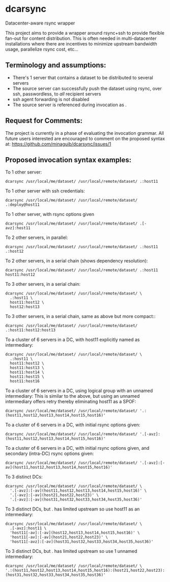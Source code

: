 dcarsync
========

Datacenter-aware rsync wrapper

This project aims to provide a wrapper around rsync+ssh to provide flexible fan-out for content distribution.  This is often needed in multi-datacenter installations where there are incentives to minimize upstream bandwidth usage, parallelize rsync cost, etc...

Terminology and assumptions:
----------------------------
* There's 1 server that contains a dataset to be distributed to several servers
* The source server can successfully push the dataset using rsync, over ssh, passwordless, to *all* recipient servers
* ssh agent forwarding is not disabled
* The source server is referenced during invocation as .

Request for Comments:
---------------------
The project is currently in a phase of evaluating the invocation grammar.   All future users interested are encouraged to comment on the proposed syntax at:
https://github.com/minaguib/dcarsync/issues/1

Proposed invocation syntax examples:
------------------------------------

To 1 other server:

    dcarsync /usr/local/me/dataset/ /usr/local/remote/dataset/ .:host11

To 1 other server with ssh credentials:

    dcarsync /usr/local/me/dataset/ /usr/local/remote/dataset/ .:deploy@host11

To 1 other server, with rsync options given

    dcarsync /usr/local/me/dataset/ /usr/local/remote/dataset/ .[-avz]:host11

To 2 other servers, in parallel:

    dcarsync /usr/local/me/dataset/ /usr/local/remote/dataset/ .:host11 .:host12

To 2 other servers, in a serial chain (shows dependency resolution):

    dcarsync /usr/local/me/dataset/ /usr/local/remote/dataset/ .:host11 host11:host12

To 3 other servers, in a serial chain:

    dcarsync /usr/local/me/dataset/ /usr/local/remote/dataset/ \
      .:host11 \
      host11:host12 \
      host12:host13

To 3 other servers, in a serial chain, same as above but more compact::

    dcarsync /usr/local/me/dataset/ /usr/local/remote/dataset/ .:host11:host12:host13

To a cluster of 6 servers in a DC, with host11 explicitly named as intermediary:

    dcarsync /usr/local/me/dataset/ /usr/local/remote/dataset/ \
      .:host11 \
      host11:host12 \
      host11:host13 \
      host11:host14 \
      host11:host15 \
      host11:host16

To a cluster of 6 servers in a DC, using logical group with an unnamed intermediary:
This is similar to the above, but using an unnamed intermediary offers retry thereby eliminating host11 as a SPOF:

    dcarsync /usr/local/me/dataset/ /usr/local/remote/dataset/ '.:(host11,host12,host13,host14,host15,host16)'

To a cluster of 6 servers in a DC, with initial rsync options given:

    dcarsync /usr/local/me/dataset/ /usr/local/remote/dataset/ '.[-avz]:(host11,host12,host13,host14,host15,host16)'

To a cluster of 6 servers in a DC, with initial rsync options given, and secondary (intra-DC) rsync options given:

    dcarsync /usr/local/me/dataset/ /usr/local/remote/dataset/ '.[-avz]:[-av](host11,host12,host13,host14,host15,host16)'

To 3 distinct DCs:

    dcarsync /usr/local/me/dataset/ /usr/local/remote/dataset/ \
      '.[-avz]:[-av](host11,host12,host13,host14,host15,host16)' \
      '.[-avz]:[-av](host21,host22,host23)' \
      '.[-avz]:[-av](host31,host32,host33,host34,host35,host36)'

To 3 distinct DCs, but . has limited upstream so use host11 as an intermediary:

    dcarsync /usr/local/me/dataset/ /usr/local/remote/dataset/ \
      .[-avz]:host11 \
      'host11[-av]:[-av](host12,host13,host14,host15,host16)' \
      'host11[-av]:[-av](host21,host22,host23)' \
      'host11[-avz]:[-av](host31,host32,host33,host34,host35,host36)'

To 3 distinct DCs, but . has limited upstream so use 1 unnamed intermediary:

    dcarsync /usr/local/me/dataset/ /usr/local/remote/dataset/ \
    '.:(host11,host12,host13,host14,host15,host16):(host21,host22,host23):(host31,host32,host33,host34,host35,host36)'


